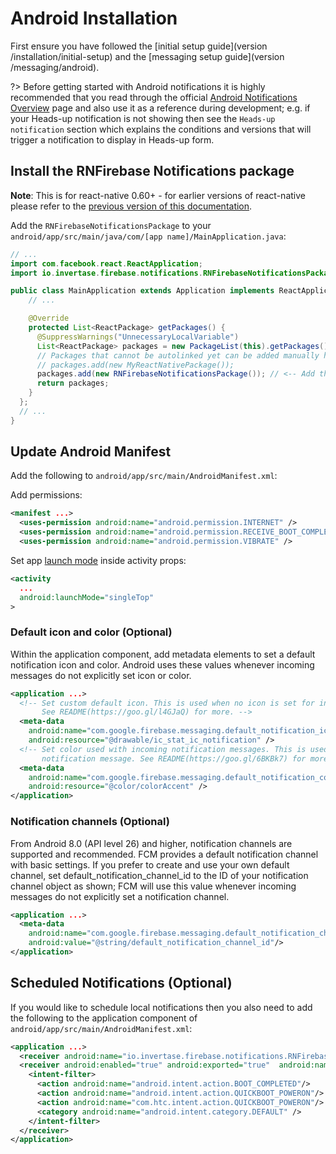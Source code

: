 # Android Installation

First ensure you have followed the [initial setup guide](version /installation/initial-setup) and the [messaging setup guide](version /messaging/android).

?> Before getting started with Android notifications it is highly recommended that you read through the official [Android Notifications Overview](https://developer.android.com/guide/topics/ui/notifiers/notifications) page and also use it as a reference during development; e.g. if your Heads-up notification is not showing then see the `Heads-up notification` section which explains the conditions and versions that will trigger a notification to display in Heads-up form.

## Install the RNFirebase Notifications package

**Note**: This is for react-native 0.60+ - for earlier versions of react-native please refer to the [previous version of this documentation](https://github.com/invertase/react-native-firebase-docs/blob/c73145088de14ede089fdd3bd3eaf156cc01203c/docs/notifications/android.md).

Add the `RNFirebaseNotificationsPackage` to your `android/app/src/main/java/com/[app name]/MainApplication.java`:

```java
// ...
import com.facebook.react.ReactApplication;
import io.invertase.firebase.notifications.RNFirebaseNotificationsPackage; // <-- Add this line

public class MainApplication extends Application implements ReactApplication {
    // ...

    @Override
    protected List<ReactPackage> getPackages() {
      @SuppressWarnings("UnnecessaryLocalVariable")
      List<ReactPackage> packages = new PackageList(this).getPackages();
      // Packages that cannot be autolinked yet can be added manually here, for example:
      // packages.add(new MyReactNativePackage());
      packages.add(new RNFirebaseNotificationsPackage()); // <-- Add this line
      return packages;
    }
  };
  // ...
}
```

## Update Android Manifest

Add the following to `android/app/src/main/AndroidManifest.xml`:

Add permissions:
```xml
<manifest ...>
  <uses-permission android:name="android.permission.INTERNET" />
  <uses-permission android:name="android.permission.RECEIVE_BOOT_COMPLETED" />
  <uses-permission android:name="android.permission.VIBRATE" />
```

Set app [launch mode](https://inthecheesefactory.com/blog/understand-android-activity-launchmode/en) inside activity props:
```xml
<activity
  ...
  android:launchMode="singleTop"
>
```

### Default icon and color (Optional) 

Within the application component, add metadata elements to set a default notification icon and color. Android uses these values whenever incoming messages do not explicitly set icon or color.

```xml
<application ...>
  <!-- Set custom default icon. This is used when no icon is set for incoming notification messages.
       See README(https://goo.gl/l4GJaQ) for more. -->
  <meta-data
    android:name="com.google.firebase.messaging.default_notification_icon"
    android:resource="@drawable/ic_stat_ic_notification" />
  <!-- Set color used with incoming notification messages. This is used when no color is set for the incoming
       notification message. See README(https://goo.gl/6BKBk7) for more. -->
  <meta-data
    android:name="com.google.firebase.messaging.default_notification_color"
    android:resource="@color/colorAccent" />
</application>
```

### Notification channels (Optional)

From Android 8.0 (API level 26) and higher, notification channels are supported and recommended. FCM provides a default notification channel with basic settings. If you prefer to create and use your own default channel, set default_notification_channel_id to the ID of your notification channel object as shown; FCM will use this value whenever incoming messages do not explicitly set a notification channel.

```xml
<application ...>
  <meta-data
    android:name="com.google.firebase.messaging.default_notification_channel_id"
    android:value="@string/default_notification_channel_id"/>
</application>
```

## Scheduled Notifications (Optional)

If you would like to schedule local notifications then you also need to add the following to the application component of `android/app/src/main/AndroidManifest.xml`:

```xml
<application ...>
  <receiver android:name="io.invertase.firebase.notifications.RNFirebaseNotificationReceiver"/>
  <receiver android:enabled="true" android:exported="true"  android:name="io.invertase.firebase.notifications.RNFirebaseNotificationsRebootReceiver">
    <intent-filter>
      <action android:name="android.intent.action.BOOT_COMPLETED"/>
      <action android:name="android.intent.action.QUICKBOOT_POWERON"/>
      <action android:name="com.htc.intent.action.QUICKBOOT_POWERON"/>
      <category android:name="android.intent.category.DEFAULT" />
    </intent-filter>
  </receiver>
</application>
```
